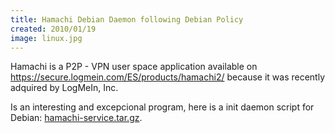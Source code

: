 ```yaml
---
title: Hamachi Debian Daemon following Debian Policy
created: 2010/01/19
image: linux.jpg
---
```


Hamachi is a P2P - VPN user space application available on <https://secure.logmein.com/ES/products/hamachi2/> because it was recently adquired by LogMeIn, Inc. 

Is an interesting and excepcional program, here is a init daemon script for Debian: [hamachi-service.tar.gz](https://olafrv.com/pico/assets/wordpress/wp-content/uploads/2010/01/hamachi-service.tar.gz).
